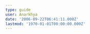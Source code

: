 ```yaml
---
type: guide
user: Anarkhya
date: '2006-09-22T06:41:11.000Z'
lastmod: '1970-01-01T00:00:00.000Z'
---
```


